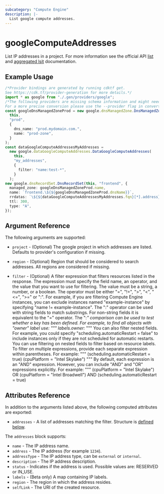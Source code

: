 ```yaml
---
subcategory: "Compute Engine"
description: |-
  List google compute addresses.
---
```


# googleComputeAddresses

List IP addresses in a project. For more information see
the official API [list](https://cloud.google.com/compute/docs/reference/latest/addresses/list) and
[aggregated lsit](https://cloud.google.com/compute/docs/reference/rest/v1/addresses/aggregatedList) documentation.

## Example Usage

```typescript
/*Provider bindings are generated by running cdktf get.
See https://cdk.tf/provider-generation for more details.*/
import * as google from "./.gen/providers/google";
/*The following providers are missing schema information and might need manual adjustments to synthesize correctly: google.
For a more precise conversion please use the --provider flag in convert.*/
const googleDnsManagedZoneProd = new google.dnsManagedZone.DnsManagedZone(
  this,
  "prod",
  {
    dns_name: "prod.mydomain.com.",
    name: "prod-zone",
  }
);
const dataGoogleComputeAddressesMyAddresses =
  new google.dataGoogleComputeAddresses.DataGoogleComputeAddresses(
    this,
    "my_addresses",
    {
      filter: "name:test-*",
    }
  );
new google.dnsRecordSet.DnsRecordSet(this, "frontend", {
  managed_zone: googleDnsManagedZoneProd.name,
  name: `frontend.\${${googleDnsManagedZoneProd.dnsName}}`,
  rrdatas: `\${${dataGoogleComputeAddressesMyAddresses.fqn}[*].address}`,
  ttl: 300,
  type: "A",
});

```

## Argument Reference

The following arguments are supported:

*   `project` - (Optional) The google project in which addresses are listed.
    Defaults to provider's configuration if missing.

*   `region` - (Optional) Region that should be considered to search addresses.
    All regions are considered if missing.

*   `filter` - (Optional) A filter expression that
    filters resources listed in the response. The expression must specify
    the field name, an operator, and the value that you want to use for
    filtering. The value must be a string, a number, or a boolean. The
    operator must be either "=", "!=", ">", "<", "<=", ">=" or ":". For
    example, if you are filtering Compute Engine instances, you can
    exclude instances named "example-instance" by specifying "name !=
    example-instance". The ":" operator can be used with string fields to
    match substrings. For non-string fields it is equivalent to the "="
    operator. The ":*" comparison can be used to test whether a key has
    been defined. For example, to find all objects with "owner" label
    use: """ labels.owner:* """ You can also filter nested fields. For
    example, you could specify "scheduling.automaticRestart = false" to
    include instances only if they are not scheduled for automatic
    restarts. You can use filtering on nested fields to filter based on
    resource labels. To filter on multiple expressions, provide each
    separate expression within parentheses. For example: """
    (scheduling.automaticRestart = true) (cpuPlatform = "Intel Skylake")
    """ By default, each expression is an "AND" expression. However, you
    can include "AND" and "OR" expressions explicitly. For example: """
    (cpuPlatform = "Intel Skylake") OR (cpuPlatform = "Intel Broadwell")
    AND (scheduling.automaticRestart = true)

## Attributes Reference

In addition to the arguments listed above, the following computed attributes are
exported:

* `addresses` - A list of addresses matching the filter. Structure is [defined below](#nested_addresses).

<a name="nested_addresses"></a>The `addresses` block supports:

* `name` - The IP address name.
* `address` - The IP address (for example `1234`).
* `addressType` - The IP address type, can be `external` or `internal`.
* `description` - The IP address description.
* `status` - Indicates if the address is used. Possible values are: RESERVED or IN\_USE.
* `labels` - (Beta only) A map containing IP labels.
* `region` - The region in which the address resides.
* `selfLink` - The URI of the created resource.
